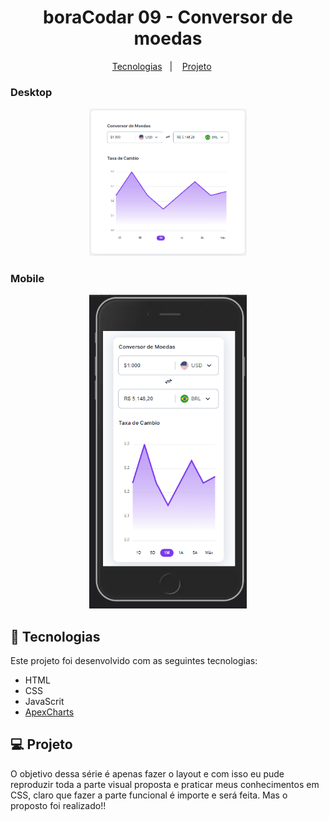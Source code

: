<h1 align="center"> boraCodar 09 - Conversor de moedas </h1>

<p align="center">
  <a href="#-tecnologias">Tecnologias</a>&nbsp;&nbsp;&nbsp;|&nbsp;&nbsp;&nbsp;
  <a href="#-projeto">Projeto</a>&nbsp;&nbsp;&nbsp;&nbsp;&nbsp;
</p>

<h3>Desktop</h3>
<p align="center">
  <img alt="Page" src=".github/Screenshot.png" width="50%">
</p>

<h3>Mobile</h3>
<p align="center">
  <img alt="Page" src=".github/Screenshot-mobile.png" width="50%">
</p>

## 🚀 Tecnologias

Este projeto foi desenvolvido com as seguintes tecnologias:

- HTML
- CSS
- JavaScrit
- [ApexCharts](https://apexcharts.com/)

## 💻 Projeto

O objetivo dessa série é apenas fazer o layout e com isso eu pude reproduzir toda a parte visual proposta e praticar meus conhecimentos em CSS, claro que fazer a parte funcional é importe e será feita. Mas o proposto foi realizado!!
